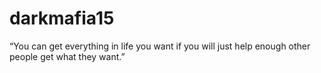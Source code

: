 # darkmafia15
“You can get everything in life you want if you will just help enough other people get what they want.” 
